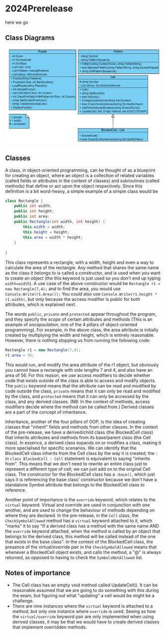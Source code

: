 # 2024Prerelease
here we go 
## Class Diagrams
![A set of 4 class diagrams detailing the fields and methods that belong to that class](/2024%20Class%20Diagram.png)
## Classes
A class, in object-oriented programming, can be thought of as a blueprint for creating an object, where an object is a collection of related variables (called fields or attributes in the context of classes) and subroutines (called methods) that define or act upon the object respectively. Since this definition is a bit word-heavy, a simple example of a simple class would be 
```cs
class Rectangle {
    public int width;
    public int height;
    public int area;
    public Rectangle(int width, int height) {
        this.width = width;
        this.height = height;
        this.area = width * height;
    }
    
}
```
This class represents a rectangle, with a width, height and even a way to calculate the area of the rectangle. Any method that shares the same name as the class it belongs to is called a constructor, and is used when you want to create an object (the this keyword is just used so you don't end up typing `width=width`). A use case of the above constructor would be `Rectangle r1 = new Rectangle(7,4);` and to find the area, you would use `Console.Write(r1.Area());` You could also use `Console.Write(r1.height * r1.width)`, but only because the access modifier is public for both attributes, which is explained next.

The words `public`, `private` and `protected` appear throughout the program, and they specify the _scope_ of certain attributes and methods (This is an example of _encapsulation_, one of the 4 pillars of object-oriented programming). For example, in the above class, the area attribute is initially created by multiplying the width and height, which is entirely reasonable. However, there is nothing stopping us from running the following code:
```cs
Rectangle r1 = new Rectangle(7,4);
r1.area = 56;
```
This would run, and modify the area attribute of the r1 object, but obviously you cannot have a rectangle with side lengths 7 and 4, and also have an area of 56. For this reason, we use access modifiers to decide whether code that exists outside of the class is able to access and modify objects. The `public` keyword means that the attribute can be read and modified by code outside the class, `private` means that it can only be read and modified by the class, and `protected` means that it can only be accessed by the class, and any derived classes. (NB: In the context of methods, access modifiers decide where the method can be called from.) Derived classes are a part of the concept of inheritance. 

Inheritance, another of the four pillars of OOP, is the idea of creating classes that "inherit" fields and methods from other classes. In the context of the pre-release, we have a derived/child class (the BlockedCell class) that inherits attributes and methods from its base/parent class (the Cell class). In essence, a derived class expands on or modifies a class, making it more specialised for specific scenarios. We can identify that the BlockedCell class inherits from the Cell class by the way it is created; the `:` in `class BlockedCell : Cell` statement is equivalent to saying "inherits from". This means that we don't need to rewrite an entire class just to represent a different type of cell; we can just add on to the original Cell class. The constructor for the BlockedCell class has a `:base()`, which just says it is referencing the base class' constructor because we don't have a standalone Symbol attribute that belongs to the BlockedCell class to reference. 

Another point of importance is the `override` keyword, which relates to the `virtual` keyword. Virtual and override are used in conjunction with one another, and are used to change the behaviour of methods depending on where they are declared. In the pre-release, in the `Cell` class, the `CheckSymbolAllowed` method has a `virtual` keyword attached to it, which "marks" it to say "If a derived class has a method with the same name AND the `override` keyword attached, when the method is called by an object that belongs to the derived class, this method will be called instead of the one that exists in the base class". In the context of the BlockedCell class, the presence of the virtual/override pair in the `CheckSymbolAllowed` means that whenever a BlockedCell object exists, and calls the method, a "@" is always returned, as opposed to having to check the `SymbolsNotAllowed` list.

## Notes of importance
- The Cell class has an empty void method called UpdateCell(). It can be reasonable assumed that we are going to do something with this during the exam, but figuring out what "updating" a cell would be might be a challenge.
- There are nine instances where the `virtual` keyword is attached to a method, but only one instance where `override` is used. Seeing as how the `virtual/override` keyword pair are only implemented when using derived classes, it may be that we would have to create derived classes that implement overridden methods.